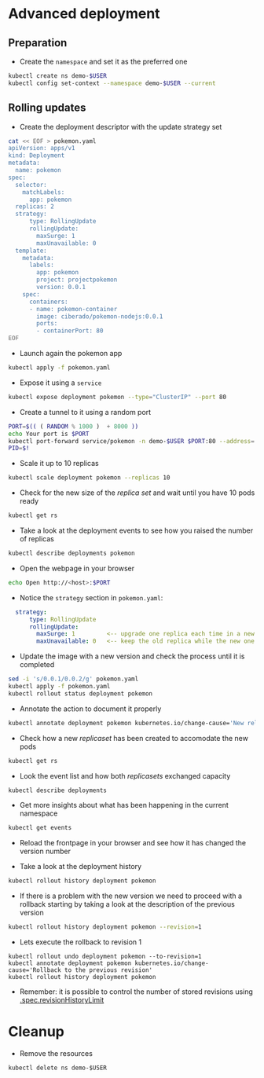 # Advanced deployment

## Preparation

* Create the `namespace` and set it as the preferred one

```bash
kubectl create ns demo-$USER
kubectl config set-context --namespace demo-$USER --current
```

## Rolling updates

* Create the deployment descriptor with the update strategy set

```bash
cat << EOF > pokemon.yaml 
apiVersion: apps/v1
kind: Deployment
metadata:
  name: pokemon
spec:
  selector:
    matchLabels:
      app: pokemon
  replicas: 2
  strategy:
      type: RollingUpdate
      rollingUpdate:
        maxSurge: 1
        maxUnavailable: 0    
  template:
    metadata:
      labels:
        app: pokemon
        project: projectpokemon
        version: 0.0.1
    spec:
      containers:
      - name: pokemon-container
        image: ciberado/pokemon-nodejs:0.0.1
        ports:
        - containerPort: 80
EOF
```

* Launch again the pokemon app 

```bash
kubectl apply -f pokemon.yaml
```

* Expose it using a `service`

```bash
kubectl expose deployment pokemon --type="ClusterIP" --port 80
```

* Create a tunnel to it using a random port

```bash
PORT=$(( ( RANDOM % 1000 )  + 8000 ))
echo Your port is $PORT
kubectl port-forward service/pokemon -n demo-$USER $PORT:80 --address='0.0.0.0' &
PID=$!
```

* Scale it up to 10 replicas

```bash
kubectl scale deployment pokemon --replicas 10
```

* Check for the new size of the *replica set* and wait until you have 10 pods ready

```bash
kubectl get rs 
```

* Take a look at the deployment events to see how you raised the number of replicas

```bash
kubectl describe deployments pokemon
```

* Open the webpage in your browser

```bash
echo Open http://<host>:$PORT
```
* Notice the `strategy` section in `pokemon.yaml`:

```yaml
  strategy:
      type: RollingUpdate
      rollingUpdate:
        maxSurge: 1         <-- upgrade one replica each time in a new deployment
        maxUnavailable: 0   <-- keep the old replica while the new one is being deployed
```

* Update the image with a new version and check the process until it is completed

```bash
sed -i 's/0.0.1/0.0.2/g' pokemon.yaml
kubectl apply -f pokemon.yaml
kubectl rollout status deployment pokemon
```

* Annotate the action to document it properly

```bash
kubectl annotate deployment pokemon kubernetes.io/change-cause='New release, version 0.0.2 deployed'
```

* Check how a new *replicaset* has been created to accomodate the new pods

```bash
kubectl get rs
```

* Look the event list and how both *replicasets* exchanged capacity

```bash
kubectl describe deployments
```

* Get more insights about what has been happening in the current namespace

```bash
kubectl get events
```

* Reload the frontpage in your browser and see how it has changed the version number

* Take a look at the deployment history

```bash
kubectl rollout history deployment pokemon
```

* If there is a problem with the new version we need to proceed with a rollback starting by taking a look at the description of the previous version

```bash
kubectl rollout history deployment pokemon --revision=1
```

* Lets execute the rollback to revision 1

```
kubectl rollout undo deployment pokemon --to-revision=1
kubectl annotate deployment pokemon kubernetes.io/change-cause='Rollback to the previous revision'
kubectl rollout history deployment pokemon
```

* Remember: it is possible to control the number of stored revisions using [.spec.revisionHistoryLimit](https://kubernetes.io/docs/concepts/workloads/controllers/deployment/#revision-history-limit)

# Cleanup

* Remove the resources

```
kubectl delete ns demo-$USER
```
